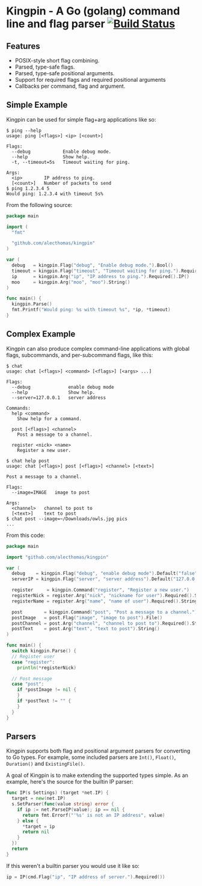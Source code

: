 # Kingpin - A Go (golang) command line and flag parser [![Build Status](https://travis-ci.org/alecthomas/kingpin.png)](https://travis-ci.org/alecthomas/kingpin)

## Features

- POSIX-style short flag combining.
- Parsed, type-safe flags.
- Parsed, type-safe positional arguments.
- Support for required flags and required positional arguments
- Callbacks per command, flag and argument.

## Simple Example

Kingpin can be used for simple flag+arg applications like so:

```shell
$ ping --help
usage: ping [<flags>] <ip> [<count>]

Flags:
  --debug            Enable debug mode.
  --help             Show help.
  -t, --timeout=5s   Timeout waiting for ping.

Args:
  <ip>        IP address to ping.
  [<count>]   Number of packets to send
$ ping 1.2.3.4 5
Would ping: 1.2.3.4 with timeout 5s%
```

From the following source:

```go
package main

import (
  "fmt"

  "github.com/alecthomas/kingpin"
)

var (
  debug   = kingpin.Flag("debug", "Enable debug mode.").Bool()
  timeout = kingpin.Flag("timeout", "Timeout waiting for ping.").Required().Short('t').Duration()
  ip      = kingpin.Arg("ip", "IP address to ping.").Required().IP()
  moo     = kingpin.Arg("moo", "moo").String()
)

func main() {
  kingpin.Parse()
  fmt.Printf("Would ping: %s with timeout %s", *ip, *timeout)
}
```

## Complex Example

Kingpin can also produce complex command-line applications with global flags,
subcommands, and per-subcommand flags, like this:

```shell
$ chat
usage: chat [<flags>] <command> [<flags>] [<args> ...]

Flags:
  --debug              enable debug mode
  --help               Show help.
  --server=127.0.0.1   server address

Commands:
  help <command>
    Show help for a command.

  post [<flags>] <channel>
    Post a message to a channel.

  register <nick> <name>
    Register a new user.

$ chat help post
usage: chat [<flags>] post [<flags>] <channel> [<text>]

Post a message to a channel.

Flags:
  --image=IMAGE   image to post

Args:
  <channel>   channel to post to
  [<text>]    text to post
$ chat post --image=~/Downloads/owls.jpg pics
...
```

From this code:

```go
package main

import "github.com/alecthomas/kingpin"

var (
  debug    = kingpin.Flag("debug", "enable debug mode").Default("false").Bool()
  serverIP = kingpin.Flag("server", "server address").Default("127.0.0.1").MetaVarFromDefault().IP()

  register     = kingpin.Command("register", "Register a new user.")
  registerNick = register.Arg("nick", "nickname for user").Required().String()
  registerName = register.Arg("name", "name of user").Required().String()

  post        = kingpin.Command("post", "Post a message to a channel.")
  postImage   = post.Flag("image", "image to post").File()
  postChannel = post.Arg("channel", "channel to post to").Required().String()
  postText    = post.Arg("text", "text to post").String()
)

func main() {
  switch kingpin.Parse() {
  // Register user
  case "register":
    println(*registerNick)

  // Post message
  case "post":
    if *postImage != nil {
    }
    if *postText != "" {
    }
  }
}
```

## Parsers

Kingpin supports both flag and positional argument parsers for converting to
Go types. For example, some included parsers are `Int()`, `Float()`,
`Duration()` and `ExistingFile()`.

A goal of Kingpin is to make extending the supported types simple. As an
example, here's the source for the builtin IP parser:

```go
func IP(s Settings) (target *net.IP) {
  target = new(net.IP)
  s.SetParser(func(value string) error {
    if ip := net.ParseIP(value); ip == nil {
      return fmt.Errorf("'%s' is not an IP address", value)
    } else {
      *target = ip
      return nil
    }
  })
  return
}
```

If this weren't a builtin parser you would use it like so:

```go
ip = IP(cmd.Flag("ip", "IP address of server.").Required())
```
